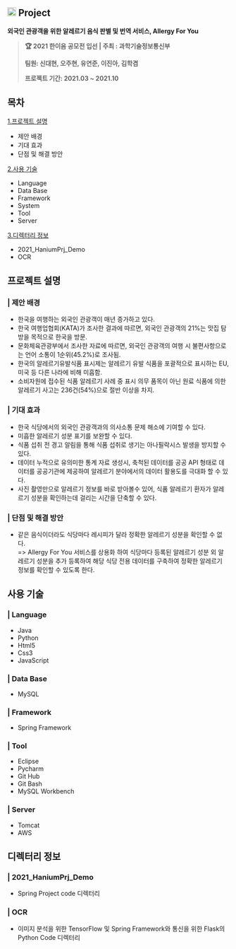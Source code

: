 ## <img width=20px src=https://user-images.githubusercontent.com/42789819/115147514-42221300-a096-11eb-9526-a68b8094f79c.png>  Project
**외국인 관광객을 위한 알레르기 음식 판별 및 번역 서비스, Allergy For You**
> **🏆  2021 한이음 공모전 입선 | 주최 : 과학기술정보통신부**
> 
> **팀원: 신대현, 오주현, 유연준, 이진아, 김학겸**  
> 
> **프로젝트 기간: 2021.03 ~ 2021.10**  
## 목차
[1.프로젝트 설명](#프로젝트-설명)
* 제안 배경
* 기대 효과
* 단점 및 해결 방안
  
[2.사용 기술](#솔루션에-사용된-기술-및-버전)
*  Language
*  Data Base
*  Framework
*  System
*  Tool
*  Server
  
[3.디렉터리 정보](#디렉터리-정보)
* 2021_HaniumPrj_Demo
* OCR<br>
  

## 프로젝트 설명
### | 제안 배경
* 한국을 여행하는 외국인 관광객이 매년 증가하고 있다.
* 한국 여행업협회(KATA)가 조사한 결과에 따르면, 외국인 관광객의 21%는 맛집 탐방을 목적으로 한국을 방문.
* 문화체육관광부에서 조사한 자료에 따르면, 외국인 관광객의 여행 시 불편사항으로는 언어 소통이 1순위(45.2%)로 조사됨.
* 한국의 알레르기유발식품 표시제는 알레르기 유발 식품을 포괄적으로 표시하는 EU, 미국 등 다른 나라에 비해 미흡함.
* 소비자원에 접수된 식품 알레르기 사례 중 표시 의무 품목이 아닌 원료 식품에 의한 알레르기 사고는 236건(54%)으로 절반 이상을 차지.
### | 기대 효과
* 한국 식당에서의 외국인 관광객과의 의사소통 문제 해소에 기여할 수 있다.
* 미흡한 알레르기 성분 표기를 보완할 수 있다.
* 식품 섭취 전 경고 알림을 통해 식품 섭취로 생기는 아나필락시스 발생을 방지할 수 있다.
* 데이터 누적으로 유의미한 통계 자료 생성시, 축척된 데이터를 공공 API 형태로 데이터를 공공기관에 제공하여 알레르기 분야에서의 데이터 활용도를 극대화 할 수 있다.
* 사진 촬영만으로 알레르기 정보를 바로 받아볼수 있어, 식품 알레르기 환자가 알레르기 성분을 확인하는데 걸리는 시간을 단축할 수 있다.
### | 단점 및 해결 방안
* 같은 음식이더라도 식당마다 레시피가 달라 정확한 알레르기 성분을 확인할 수 없다. 
<br>=> Allergy For You 서비스를 상용화 하여 식당마다 등록된 알레르기 성분 외 알레르기 성분을 추가 등록하여 해당 식당 전용 데이터를 구축하여 정확한 알레르기 정보를 확인할 수 있도록 한다.
## 사용 기술
### | Language 
* Java 
* Python 
* Html5
* Css3
* JavaScript
### | Data Base
* MySQL 
### | Framework
* Spring Framework 
### | Tool
* Eclipse
* Pycharm
* Git Hub
* Git Bash
* MySQL Workbench
### | Server
* Tomcat 
* AWS
## 디렉터리 정보
### | 2021_HaniumPrj_Demo
* Spring Project code 디렉터리
### | OCR
* 이미지 분석을 위한 TensorFlow 및 Spring Framework와 통신을 위한 Flask의 Python Code 디렉터리
